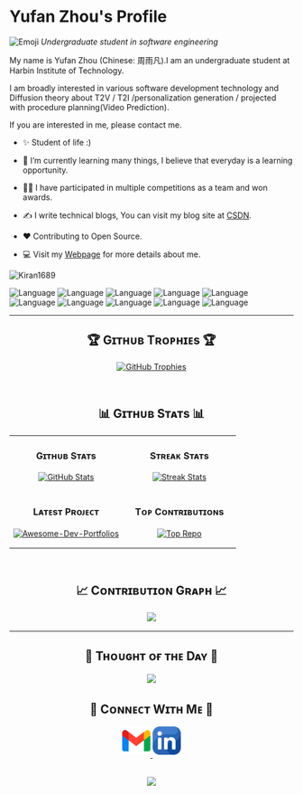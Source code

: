# Yufan Zhou's Profile

<!--Header Name-->

<img src="https://emojis.slackmojis.com/emojis/images/1531849430/4246/blob-sunglasses.gif?1531849430" alt="Emoji" height="20"/> *Undergraduate student in software engineering*

<!--Start Intro-->

<p align="left">
My name is Yufan Zhou (Chinese: 周雨凡).I am an undergraduate student at Harbin Institute of Technology.

I am broadly interested in various software development technology and Diffusion theory about T2V / T2I /personalization generation / projected with procedure planning(Video Prediction).

If you are interested in me, please contact me.</p>

- ✨ Student of life :)
- 🌱 I’m currently learning many things, I believe that everyday is a learning opportunity.
- 💁‍♂️ I have participated in multiple competitions as a team and won awards.
- ✍ I write technical blogs, You can visit my blog site at [CSDN](https://blog.csdn.net/imm_ortal_?spm=1010.2135.3001.5343).
- ❤ Contributing to Open Source.
- 💻 Visit my [Webpage](https://wiserzhou.github.io/) for more details about me.
  
  <!--End Intro-->

<!--Profile Count Badge-->

<p align="left">
  <img src="https://komarev.com/ghpvc/?username=WiserZhou&label=Profile%20views&color=yellow&style=for-the-badge&logo=star&base=0&abbreviated=true" alt="Kiran1689" style="padding-right:20px;" />
</p>

![Language](https://img.shields.io/badge/language-C++-lightblue)
![Language](https://img.shields.io/badge/language-C-brightgreen)
![Language](https://img.shields.io/badge/language-Java-yellow)
![Language](https://img.shields.io/badge/language-Python-brightgreen)
![Language](https://img.shields.io/badge/language-Html-brightgreen)
![Language](https://img.shields.io/badge/language-Css-brightgreen)
![Language](https://img.shields.io/badge/language-JavaScript-brightgreen)
![Language](https://img.shields.io/badge/language-TypeScript-brightgreen)
![Language](https://img.shields.io/badge/language-Latex-brightgreen)
![Language](https://img.shields.io/badge/language-Markdown-brightgreen)
<!--Trophies Section-->
---
<h2 align="center">🏆 Gɪᴛʜᴜʙ Tʀᴏᴘʜɪᴇs 🏆</h2>
<p align="center">
  <a href="https://github.com/WiserZhou">
    <picture>
      <source media="(prefers-color-scheme: dark)" srcset="https://github-profile-trophy.vercel.app/?username=WiserZhou&no-bg=true&row=2&column=6&margin-w=20&margin-h=20&theme=monokai">
      <source media="(prefers-color-scheme: light)" srcset="https://github-profile-trophy.vercel.app/?username=WiserZhou&no-bg=true&row=2&column=6&margin-w=20&margin-h=20">
      <img alt="GitHub Trophies" src="https://github-profile-trophy.vercel.app/?username=WiserZhou&no-bg=true&no-frame=true&row=2&column=6&margin-w=20&margin-h=20">
    </picture>
  </a>
</p>
<br />

<!--Github stats Table-->

<h2 align="center">📊 Gɪᴛʜᴜʙ Sᴛᴀᴛs 📊</h2>

<table width="100%">
  <tr>
    <td width="50%">
      <h3 align="center"><strong>Gɪᴛʜᴜʙ Sᴛᴀᴛs</strong></h3>
      <p align="center">
        <a href="https://github.com/WiserZhou">
          <img align="center" src="https://github-readme-stats.vercel.app/api?username=WiserZhou&count_private=true&show_icons=true&theme=nightowl&bg_color=0,000000,441350&title_color=c56a90&text_color=ffffff&rank_icon=github&hide=prs,issues,contribs&show=reviews,prs_merged,prs_merged_percentage" alt="GitHub Stats" />
        </a>
      </p>
    </td>
    <td width="50%">
      <h3 align="center"><strong>Sᴛʀᴇᴀᴋ Sᴛᴀᴛs</strong></h3>
      <p align="center">
        <a href="https://github.com/WiserZhou">
          <img align="center" src="https://streak-stats.demolab.com?user=WiserZhou&theme=nightowl&background=0,000000,441350&fire=ffeb95&ring=ffeb95&sideNums=ffffff&sideLabels=ffffff&dates=c56a90&currStreakNum=ffffff" alt="Streak Stats" />
        </a>
      </p>
    </td>
  </tr>
  <tr>
    <td width="50%">
      <h3 align="center"><strong>Lᴀᴛᴇsᴛ Pʀᴏᴊᴇᴄᴛ</strong></h3>
      <p align="center">
        <a href="https://github.com/WiserZhou/pythonCourse">
          <img align="center" width="470" src="https://github-readme-stats.vercel.app/api/pin/?username=WiserZhou&repo=pythonCourse&theme=nightowl&show_owner=true&bg_color=0,000000,441350&title_color=c56a90&text_color=ffffff" alt="Awesome-Dev-Portfolios" />
        </a>
      </p>
    </td>
    <td width="50%">
      <h3 align="center"><strong>Tᴏᴘ Cᴏɴᴛʀɪʙᴜᴛɪᴏɴs</strong></h3>
      <p align="center">
        <a href="https://github.com/WiserZhou">
          <img align="center" src="https://github-contributor-stats.vercel.app/api?username=WiserZhou&limit=3&theme=nightowl&show_owner=true&combine_all_yearly_contributions=false&bg_color=0,000000,441350&title_color=c56a90&text_color=ffffff" alt="Top Repo" />
        </a>
      </p>
    </td>
  </tr>
</table>
<br />

<!--Contribution Graph-->

<h2 align="center">📈 Cᴏɴᴛʀɪʙᴜᴛɪᴏɴ Gʀᴀᴘʜ 📈</h2>
<div align="center">
    <img src="https://github-readme-activity-graph.vercel.app/graph?username=WiserZhou&bg_color=220a28&&color=ffffff&line=c56a90&point=ffeb95&area=false&hide_border=false" border-radius="15">
</div>

---

<!--Dynamic Quote card updates everyday at 12 PM-->

<h2 align="center">🌟 Tʜᴏᴜɢʜᴛ ᴏғ ᴛʜᴇ Dᴀʏ 🌟</h2>

<!--STARTS_HERE_QUOTE_CARD-->

<p align="center">
    <img src="https://readme-daily-quotes.vercel.app/api?author=George%20Washington&quote=We%20should%20not%20look%20back%20unless%20it%20is%20to%20derive%20useful%20lessons%20from%20past%20errors.&theme=dark&bg_color=220a28&author_color=ffeb95&accent_color=c56a90">
</p>
<!--ENDS_HERE_QUOTE_CARD-->

<!--Contact Section-->

<h2 align="center">🤝 Cᴏɴɴᴇᴄᴛ Wɪᴛʜ Mᴇ 🤝 </h2>
<div align="center">

<a href="mailto:wiserzyf@gmail.com" target="_blank">
<img src="./gmail.png" width=50 height=50 alt="wiserzyf@gmail.com" style="margin-bottom: 5px;" />
</a>

<!-- <a href="https://x.com/kiran__a__n" target="_blank">
<img src="./twitter.png" width=50 height=50 alt="kiran__a__n" style="margin-bottom: 5px;" />
</a> -->

<!-- <a href="https://www.instagram.com/kiran_a_n" target="_blank">
<img src="./instagram.png" width=50 height=50 alt="kiran_a_n" style="margin-bottom: 5px;" />
</a> -->

<!-- <a href="https://www.githubcom/WiserZhou" target="_blank">
<img src="./github.png" width=50 height=50 alt="WiserZhou" style="margin-bottom: 5px;" />
</a> -->

<a href="https://www.linkedin.com/in/%E9%9B%A8%E5%87%A1-%E5%91%A8-210977313/" target="_blank">
<img src="./linkedin.png" width=50 height=50 alt="linkedin" style="margin-bottom: 5px;" />
</a>

<!-- <a href="https://dev.to/dev_kiran" target="_blank">
<img src="./dev_to.png" width=50 height=50 alt="dev_kiran" style="margin-bottom: 5px;" />
</a> -->
</div>
<br/>

<!--Buy me a coffee-->

<!-- <div align="center">
<a href="https://www.buymeacoffee.com/Kiran1689" target="_blank"><img src="https://cdn.buymeacoffee.com/buttons/v2/default-yellow.png" alt="Buy Me A Coffee" style="height: 40px !important;width: 200px !important;" ></a>
</div> -->

<!--Footer-->

<p align="center">
  <img src="https://capsule-render.vercel.app/api?type=waving&color=yellow&height=65&section=footer"/>
</p>
